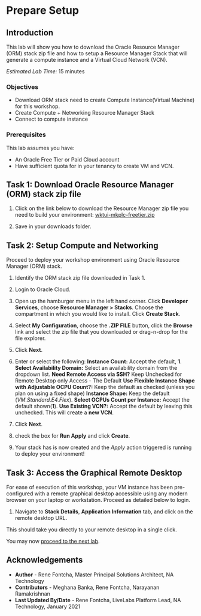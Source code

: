 # Prepare Setup

## Introduction
This lab will show you how to download the Oracle Resource Manager (ORM) stack zip file and how to setup a Resource Manager Stack that will generate a compute instance and a Virtual Cloud Network (VCN).

*Estimated Lab Time:* 15 minutes

### Objectives
* Download ORM stack need to create Compute Instance(Virtual Machine) for this workshop.
* Create Compute + Networking Resource Manager Stack
* Connect to compute instance


### Prerequisites
This lab assumes you have:
* An Oracle Free Tier or Paid Cloud account
* Have sufficient quota for in your tenancy to create VM and VCN.

## Task 1: Download Oracle Resource Manager (ORM) stack zip file
1.  Click on the link below to download the Resource Manager zip file you need to build your environment: [wktui-mkplc-freetier.zip](https://objectstorage.us-ashburn-1.oraclecloud.com/p/sDX34HYvxdv1GjdCplfdYt-HSj9NBe4rjsXgltW0Ax5VPGmhSlGBpqm3wVVvhFxR/n/oraclepartnersas/b/omlvm-mkplc-freetier/o/omlvm-mkplc-freetier.zip)

2.  Save in your downloads folder.

## Task 2: Setup Compute and Networking

Proceed to deploy your workshop environment using Oracle Resource Manager (ORM) stack.

1. Identify the ORM stack zip file downloaded in Task 1.

2. Login to Oracle Cloud.

3. Open up the hamburger menu in the left hand corner.  Click **Developer Services**, choose **Resource Manager > Stacks**. Choose the compartment in which you would like to install. Click **Create Stack**.

4. Select **My Configuration**, choose the **.ZIP FILE** button, click the **Browse** link and select the zip file that you downloaded or drag-n-drop for the file explorer.

5. Click **Next**.

6. Enter or select the following:
    **Instance Count:** Accept the default, **1**.
    **Select Availability Domain:** Select an availability domain from the dropdown list.
    **Need Remote Access via SSH?** Keep Unchecked for Remote Desktop only Access - The Default
    **Use Flexible Instance Shape with Adjustable OCPU Count?:** Keep the default as checked (unless you plan on using a fixed shape)
    **Instance Shape:** Keep the default (*VM.Standard.E4.Flex*).
    **Select OCPUs Count per Instance:** Accept the default shown(**1**).
    **Use Existing VCN?:** Accept the default by leaving this unchecked. This will create a **new VCN**.

7. Click **Next**.

8. check the box for  **Run Apply** and click **Create**.

9. Your stack has is now created and the *Apply* action triggered is running to deploy your environment!  

## Task 3: Access the Graphical Remote Desktop

For ease of execution of this workshop, your VM instance has been pre-configured with a remote graphical desktop accessible using any modern browser on your laptop or workstation. Proceed as detailed below to login.

1. Navigate to **Stack Details**, **Application Information** tab, and click on the remote desktop URL.

  This should take you directly to your remote desktop in a single click.

You may now [proceed to the next lab](#next).

## Acknowledgements

* **Author** - Rene Fontcha, Master Principal Solutions Architect, NA Technology
* **Contributors** - Meghana Banka, Rene Fontcha, Narayanan Ramakrishnan
* **Last Updated By/Date** - Rene Fontcha, LiveLabs Platform Lead, NA Technology, January 2021
